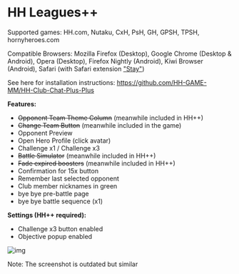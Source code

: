 # HH Leagues++

Supported games: HH.com, Nutaku, CxH, PsH, GH, GPSH, TPSH, hornyheroes.com

Compatible Browsers: Mozilla Firefox (Desktop), Google Chrome (Desktop & Android), Opera (Desktop), Firefox Nightly (Android), Kiwi Browser (Android), Safari (with Safari extension ["Stay"](https://apps.apple.com/us/app/stay-for-safari/id1591620171))

See here for installation instructions: https://github.com/HH-GAME-MM/HH-Club-Chat-Plus-Plus

<b>Features:</b>
- ~~Opponent Team Theme Column~~ (meanwhile included in HH++)
- ~~Change Team Button~~ (meanwhile included in the game)
- Opponent Preview
- Open Hero Profile (click avatar)
- Challenge x1 / Challenge x3
- ~~Battle Simulator~~ (meanwhile included in HH++)
- ~~Fade expired boosters~~ (meanwhile included in HH++)
- Confirmation for 15x button
- Remember last selected opponent
- Club member nicknames in green
- bye bye pre-battle page
- bye bye battle sequence (x1)

<b>Settings (HH++ required):</b>
- Challenge x3 button enabled
- Objective popup enabled

![img](https://github.com/HH-GAME-MM/HH-Leagues-Plus-Plus/assets/107755486/cd1ee67c-1f0f-4449-bbb9-f5c9c7a7dd02)

Note: The screenshot is outdated but similar
